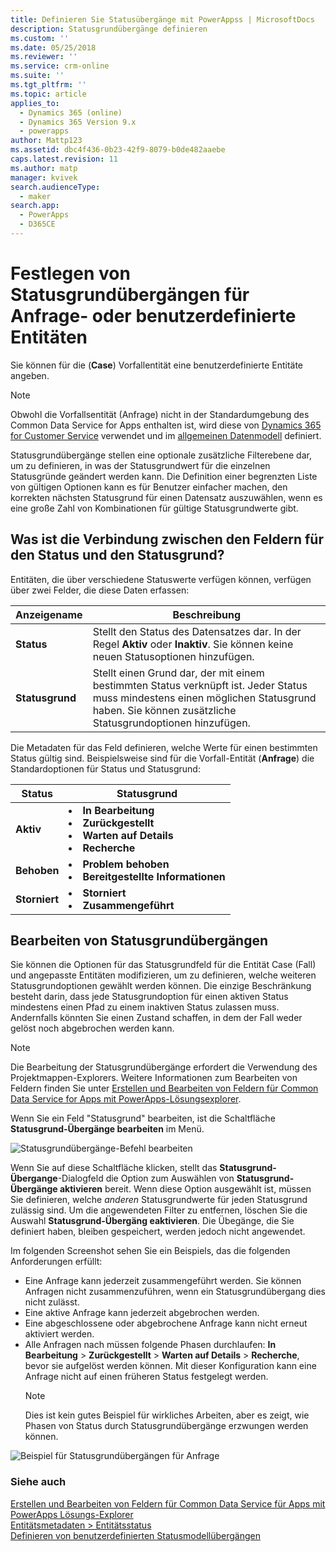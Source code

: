 ```yaml
---
title: Definieren Sie Statusübergänge mit PowerAppss | MicrosoftDocs
description: Statusgrundübergänge definieren
ms.custom: ''
ms.date: 05/25/2018
ms.reviewer: ''
ms.service: crm-online
ms.suite: ''
ms.tgt_pltfrm: ''
ms.topic: article
applies_to:
  - Dynamics 365 (online)
  - Dynamics 365 Version 9.x
  - powerapps
author: Mattp123
ms.assetid: dbc4f436-0b23-42f9-8079-b0de482aaebe
caps.latest.revision: 11
ms.author: matp
manager: kvivek
search.audienceType:
  - maker
search.app:
  - PowerApps
  - D365CE
---
```


# <a name="define-status-reason-transitions-for-the-case-or-custom-entities"></a>Festlegen von Statusgrundübergängen für Anfrage- oder benutzerdefinierte Entitäten

Sie können für die (**Case**) Vorfallentität eine benutzerdefinierte Entitäte angeben.

> [!NOTE]
> Obwohl die Vorfallsentität (Anfrage) nicht in der Standardumgebung des Common Data Service for Apps enthalten ist, wird diese von [Dynamics 365 for Customer Service](https://dynamics.microsoft.com/customer-service/) verwendet und im [allgemeinen Datenmodell](https://github.com/Microsoft/CDM/blob/master/schemaDocuments/core/applicationCommon/foundationCommon/crmCommon/service/Incident.cdm.json) definiert.
  
Statusgrundübergänge stellen eine optionale zusätzliche Filterebene dar, um zu definieren, in was der Statusgrundwert für die einzelnen Statusgründe geändert werden kann. Die Definition einer begrenzten Liste von gültigen Optionen kann es für Benutzer einfacher machen, den korrekten nächsten Statusgrund für einen Datensatz auszuwählen, wenn es eine große Zahl von Kombinationen für gültige Statusgrundwerte gibt.  
  
<a name="BKMK_StatusAndStatusReasons"></a>

## <a name="what-is-the-connection-between-status-and-status-reason-fields"></a>Was ist die Verbindung zwischen den Feldern für den Status und den Statusgrund?  

Entitäten, die über verschiedene Statuswerte verfügen können, verfügen über zwei Felder, die diese Daten erfassen:  
  
|Anzeigename|Beschreibung|  
|------------------|-----------------|  
|**Status**|Stellt den Status des Datensatzes dar. In der Regel **Aktiv** oder **Inaktiv**. Sie können keine neuen Statusoptionen hinzufügen.|  
|**Statusgrund**|Stellt einen Grund dar, der mit einem bestimmten Status verknüpft ist. Jeder Status muss mindestens einen möglichen Statusgrund haben. Sie können zusätzliche Statusgrundoptionen hinzufügen.|  
  
Die Metadaten für das Feld definieren, welche Werte für einen bestimmten Status gültig sind. Beispielsweise sind für die Vorfall-Entität (**Anfrage**) die Standardoptionen für Status und Statusgrund:  
  
|Status|Statusgrund|  
|------------|-------------------|  
|**Aktiv**|<li>**In Bearbeitung**</li><li>**Zurückgestellt**</li><li>**Warten auf Details**</li><li>**Recherche**</li>| 
|**Behoben**|<li>**Problem behoben**</li><li>**Bereitgestellte Informationen**</li>|
|**Storniert**|<li>**Storniert**</li><li>**Zusammengeführt**</li>|
  
  
<a name="BKMK_EditStatusReasonTransitions"></a>   

## <a name="edit-status-reason-transitions"></a>Bearbeiten von Statusgrundübergängen
 
Sie können die Optionen für das Statusgrundfeld für die Entität Case (Fall) und angepasste Entitäten modifizieren, um zu definieren, welche weiteren Statusgrundoptionen gewählt werden können. Die einzige Beschränkung besteht darin, dass jede Statusgrundoption für einen aktiven Status mindestens einen Pfad zu einem inaktiven Status zulassen muss. Andernfalls könnten Sie einen Zustand schaffen, in dem der Fall weder gelöst noch abgebrochen werden kann.  

> [!NOTE]
> Die Bearbeitung der Statusgrundübergänge erfordert die Verwendung des Projektmappen-Explorers. Weitere Informationen zum Bearbeiten von Feldern finden Sie unter [Erstellen und Bearbeiten von Feldern für Common Data Service for Apps mit PowerApps-Lösungsexplorer](create-edit-field-solution-explorer.md).
  
 Wenn Sie ein Feld "Statusgrund" bearbeiten, ist die Schaltfläche **Statusgrund-Übergänge bearbeiten** im Menü. 

![Statusgrundübergänge-Befehl bearbeiten](media/status-reason-transitions-command.png)

Wenn Sie auf diese Schaltfläche klicken, stellt das **Statusgrund-Übergange**-Dialogfeld die Option zum Auswählen von **Statusgrund-Übergänge aktivieren** bereit. Wenn diese Option ausgewählt ist, müssen Sie definieren, welche *anderen* Statusgrundwerte für jeden Statusgrund zulässig sind. Um die angewendeten Filter zu entfernen, löschen Sie die Auswahl **Statusgrund-Übergäng eaktivieren**. Die Übegänge, die Sie definiert haben, bleiben gespeichert, werden jedoch nicht angewendet.  
  
Im folgenden Screenshot sehen Sie ein Beispiels, das die folgenden Anforderungen erfüllt: 
 
- Eine Anfrage kann jederzeit zusammengeführt werden. Sie können Anfragen nicht zusammenzuführen, wenn ein Statusgrundübergang dies nicht zulässt.  
- Eine aktive Anfrage kann jederzeit abgebrochen werden.  
- Eine abgeschlossene oder abgebrochene Anfrage kann nicht erneut aktiviert werden.  
- Alle Anfragen nach müssen folgende Phasen durchlaufen: **In Bearbeitung** > **Zurückgestellt** > **Warten auf Details** > **Recherche**, bevor sie aufgelöst werden können. Mit dieser Konfiguration kann eine Anfrage nicht auf einen früheren Status festgelegt werden.  
  > [!NOTE]
  >  Dies ist kein gutes Beispiel für wirkliches Arbeiten, aber es zeigt, wie Phasen von Status durch Statusgrundübergänge erzwungen werden können.  
  
 ![Beispiel für Statusgrundübergängen für Anfrage](media/status-reason-transitions-example.PNG)  
  
### <a name="see-also"></a>Siehe auch  

[Erstellen und Bearbeiten von Feldern für Common Data Service für Apps mit PowerApps Lösungs-Explorer](create-edit-field-solution-explorer.md)<br />
[Entitätsmetadaten > Entitätsstatus](/powerapps/developer/common-data-service/entity-metadata#entity-states)<br />
[Definieren von benutzerdefinierten Statusmodellübergängen](/dynamics365/customer-engagement/developer/define-custom-state-model-transitions)

